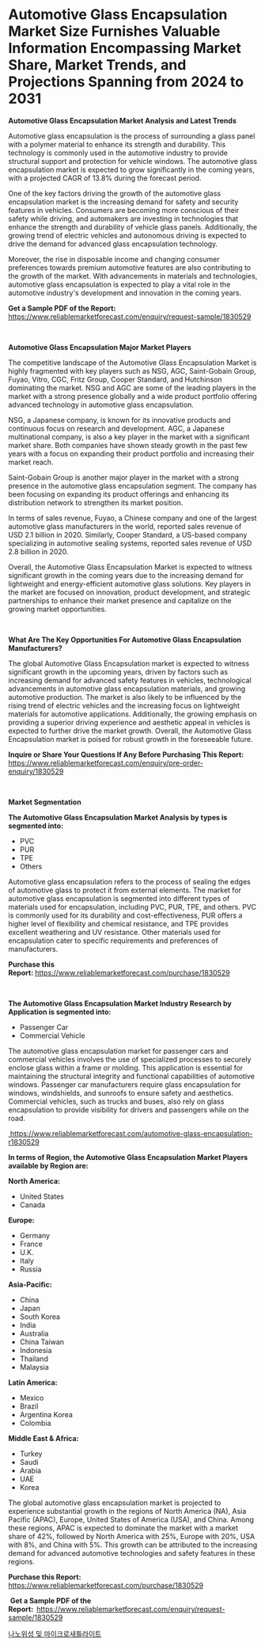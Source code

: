 <p><h1>Automotive Glass Encapsulation Market Size Furnishes Valuable Information Encompassing Market Share, Market Trends, and Projections Spanning from 2024 to 2031</h1></p><p><strong>Automotive Glass Encapsulation Market Analysis and Latest Trends</strong></p>
<p><p>Automotive glass encapsulation is the process of surrounding a glass panel with a polymer material to enhance its strength and durability. This technology is commonly used in the automotive industry to provide structural support and protection for vehicle windows. The automotive glass encapsulation market is expected to grow significantly in the coming years, with a projected CAGR of 13.8% during the forecast period.</p><p>One of the key factors driving the growth of the automotive glass encapsulation market is the increasing demand for safety and security features in vehicles. Consumers are becoming more conscious of their safety while driving, and automakers are investing in technologies that enhance the strength and durability of vehicle glass panels. Additionally, the growing trend of electric vehicles and autonomous driving is expected to drive the demand for advanced glass encapsulation technology.</p><p>Moreover, the rise in disposable income and changing consumer preferences towards premium automotive features are also contributing to the growth of the market. With advancements in materials and technologies, automotive glass encapsulation is expected to play a vital role in the automotive industry's development and innovation in the coming years.</p></p>
<p><strong>Get a Sample PDF of the Report:&nbsp;</strong> <a href="https://www.reliablemarketforecast.com/enquiry/request-sample/1830529">https://www.reliablemarketforecast.com/enquiry/request-sample/1830529</a></p>
<p>&nbsp;</p>
<p><strong>Automotive Glass Encapsulation Major Market Players</strong></p>
<p><p>The competitive landscape of the Automotive Glass Encapsulation Market is highly fragmented with key players such as NSG, AGC, Saint-Gobain Group, Fuyao, Vitro, CGC, Fritz Group, Cooper Standard, and Hutchinson dominating the market. NSG and AGC are some of the leading players in the market with a strong presence globally and a wide product portfolio offering advanced technology in automotive glass encapsulation.</p><p>NSG, a Japanese company, is known for its innovative products and continuous focus on research and development. AGC, a Japanese multinational company, is also a key player in the market with a significant market share. Both companies have shown steady growth in the past few years with a focus on expanding their product portfolio and increasing their market reach.</p><p>Saint-Gobain Group is another major player in the market with a strong presence in the automotive glass encapsulation segment. The company has been focusing on expanding its product offerings and enhancing its distribution network to strengthen its market position.</p><p>In terms of sales revenue, Fuyao, a Chinese company and one of the largest automotive glass manufacturers in the world, reported sales revenue of USD 2.1 billion in 2020. Similarly, Cooper Standard, a US-based company specializing in automotive sealing systems, reported sales revenue of USD 2.8 billion in 2020.</p><p>Overall, the Automotive Glass Encapsulation Market is expected to witness significant growth in the coming years due to the increasing demand for lightweight and energy-efficient automotive glass solutions. Key players in the market are focused on innovation, product development, and strategic partnerships to enhance their market presence and capitalize on the growing market opportunities.</p></p>
<p>&nbsp;</p>
<p><strong>What Are The Key Opportunities For Automotive Glass Encapsulation Manufacturers?</strong></p>
<p><p>The global Automotive Glass Encapsulation market is expected to witness significant growth in the upcoming years, driven by factors such as increasing demand for advanced safety features in vehicles, technological advancements in automotive glass encapsulation materials, and growing automotive production. The market is also likely to be influenced by the rising trend of electric vehicles and the increasing focus on lightweight materials for automotive applications. Additionally, the growing emphasis on providing a superior driving experience and aesthetic appeal in vehicles is expected to further drive the market growth. Overall, the Automotive Glass Encapsulation market is poised for robust growth in the foreseeable future.</p></p>
<p><strong>Inquire or Share Your Questions If Any Before Purchasing This Report:</strong> <a href="https://www.reliablemarketforecast.com/enquiry/pre-order-enquiry/1830529">https://www.reliablemarketforecast.com/enquiry/pre-order-enquiry/1830529</a></p>
<p>&nbsp;</p>
<p><strong>Market Segmentation</strong></p>
<p><strong>The Automotive Glass Encapsulation Market Analysis by types is segmented into:</strong></p>
<p><ul><li>PVC</li><li>PUR</li><li>TPE</li><li>Others</li></ul></p>
<p><p>Automotive glass encapsulation refers to the process of sealing the edges of automotive glass to protect it from external elements. The market for automotive glass encapsulation is segmented into different types of materials used for encapsulation, including PVC, PUR, TPE, and others. PVC is commonly used for its durability and cost-effectiveness, PUR offers a higher level of flexibility and chemical resistance, and TPE provides excellent weathering and UV resistance. Other materials used for encapsulation cater to specific requirements and preferences of manufacturers.</p></p>
<p><strong>Purchase this Report:&nbsp;</strong><a href="https://www.reliablemarketforecast.com/purchase/1830529">https://www.reliablemarketforecast.com/purchase/1830529</a></p>
<p>&nbsp;</p>
<p><strong>The Automotive Glass Encapsulation Market Industry Research by Application is segmented into:</strong></p>
<p><ul><li>Passenger Car</li><li>Commercial Vehicle</li></ul></p>
<p><p>The automotive glass encapsulation market for passenger cars and commercial vehicles involves the use of specialized processes to securely enclose glass within a frame or molding. This application is essential for maintaining the structural integrity and functional capabilities of automotive windows. Passenger car manufacturers require glass encapsulation for windows, windshields, and sunroofs to ensure safety and aesthetics. Commercial vehicles, such as trucks and buses, also rely on glass encapsulation to provide visibility for drivers and passengers while on the road.</p></p>
<p><a href="https://www.reliablemarketforecast.com/automotive-glass-encapsulation-r1830529">&nbsp;https://www.reliablemarketforecast.com/automotive-glass-encapsulation-r1830529</a></p>
<p><strong>In terms of Region, the Automotive Glass Encapsulation Market Players available by Region are:</strong></p>
<p>
    <p> <strong> North America: </strong>
        <ul>
            <li>United States</li>
            <li>Canada</li>
        </ul>
        </p> 
    <p> <strong> Europe: </strong>
        <ul>
            <li>Germany</li>
            <li>France</li>
            <li>U.K.</li>
            <li>Italy</li>
            <li>Russia</li>
        </ul>
        </p> 
    <p> <strong> Asia-Pacific: </strong>
        <ul>
            <li>China</li>
            <li>Japan</li>
            <li>South Korea</li>
            <li>India</li>
            <li>Australia</li>
            <li>China Taiwan</li>
            <li>Indonesia</li>
            <li>Thailand</li>
            <li>Malaysia</li>
        </ul>
        </p> 
    <p> <strong> Latin America: </strong>
        <ul>
            <li>Mexico</li>
            <li>Brazil</li>
            <li>Argentina Korea</li>
            <li>Colombia</li>
        </ul>
        </p> 
    <p> <strong> Middle East & Africa: </strong>
        <ul>
            <li>Turkey</li>
            <li>Saudi</li>
            <li>Arabia</li>
            <li>UAE</li>
            <li>Korea</li>
        </ul>
    </p>
    </p>
<p><p>The global automotive glass encapsulation market is projected to experience substantial growth in the regions of North America (NA), Asia Pacific (APAC), Europe, United States of America (USA), and China. Among these regions, APAC is expected to dominate the market with a market share of 42%, followed by North America with 25%, Europe with 20%, USA with 8%, and China with 5%. This growth can be attributed to the increasing demand for advanced automotive technologies and safety features in these regions.</p></p>
<p><strong>Purchase this Report: </strong><a href="https://www.reliablemarketforecast.com/purchase/1830529">https://www.reliablemarketforecast.com/purchase/1830529</a></p>
<p>&nbsp;<strong>Get a Sample PDF of the Report:&nbsp;&nbsp;</strong><a href="https://www.reliablemarketforecast.com/enquiry/request-sample/1830529">https://www.reliablemarketforecast.com/enquiry/request-sample/1830529</a></p>
<p><strong></strong></p>
<p><p><a href="https://github.com/vdhdwjyp90142/Market-Research-Report-List-3/blob/main/73619034068.md">나노위성 및 마이크로새틀라이트</a></p></p>